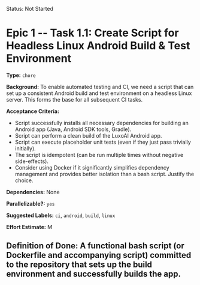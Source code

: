 Status: Not Started

# Epic 1 -- Task 1.1: Create Script for Headless Linux Android Build & Test Environment

**Type:** `chore`

**Background:** To enable automated testing and CI, we need a script that can set up a consistent Android build and test environment on a headless Linux server. This forms the base for all subsequent CI tasks.

**Acceptance Criteria:**
*   Script successfully installs all necessary dependencies for building an Android app (Java, Android SDK tools, Gradle).
*   Script can perform a clean build of the LuxoAI Android app.
*   Script can execute placeholder unit tests (even if they just pass trivially initially).
*   The script is idempotent (can be run multiple times without negative side-effects).
*   Consider using Docker if it significantly simplifies dependency management and provides better isolation than a bash script. Justify the choice.

**Dependencies:** None

**Parallelizable?:** `yes`

**Suggested Labels:** `ci`, `android`, `build`, `linux`

**Effort Estimate:** M

**Definition of Done:** A functional bash script (or Dockerfile and accompanying script) committed to the repository that sets up the build environment and successfully builds the app.
---

